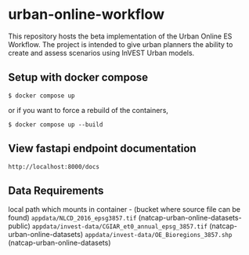 # urban-online-workflow
This repository hosts the beta implementation of the Urban Online ES Workflow.
The project is intended to give urban planners the ability to create and assess
scenarios using InVEST Urban models.

## Setup with docker compose

```shell
$ docker compose up
```

or if you want to force a rebuild of the containers,

```shell
$ docker compose up --build
```

## View fastapi endpoint documentation
`http://localhost:8000/docs`

## Data Requirements
local path which mounts in container - (bucket where source file can be found)
`appdata/NLCD_2016_epsg3857.tif` (natcap-urban-online-datasets-public)
`appdata/invest-data/CGIAR_et0_annual_epsg_3857.tif` (natcap-urban-online-datasets)
`appdata/invest-data/OE_Bioregions_3857.shp` (natcap-urban-online-datasets)

